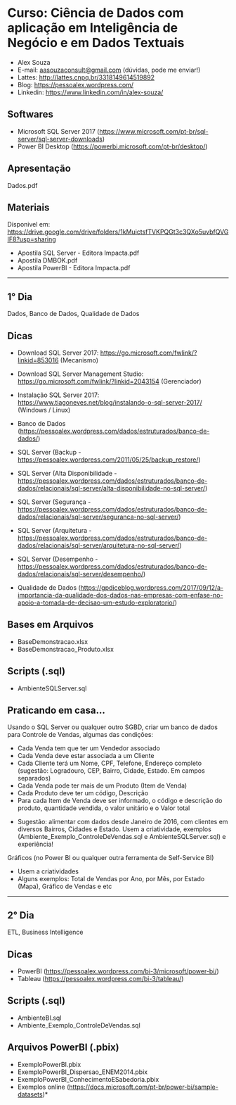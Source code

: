 # Curso: Ciência de Dados com aplicação em Inteligência de Negócio e em Dados Textuais
- Alex Souza
- E-mail: aasouzaconsult@gmail.com (dúvidas, pode me enviar!)
- Lattes: http://lattes.cnpq.br/3318149614519892
- Blog: https://pessoalex.wordpress.com/
- Linkedin: https://www.linkedin.com/in/alex-souza/

Softwares
---------
- Microsoft SQL Server 2017 (https://www.microsoft.com/pt-br/sql-server/sql-server-downloads)
- Power BI Desktop (https://powerbi.microsoft.com/pt-br/desktop/)

Apresentação
------------
Dados.pdf

Materiais
------------
Dísponivel em: https://drive.google.com/drive/folders/1kMuictsfTVKPQGt3c3QXo5uvbfQVGIF8?usp=sharing

- Apostila SQL Server - Editora Impacta.pdf
- Apostila DMBOK.pdf
- Apostila PowerBI - Editora Impacta.pdf

--------------------------------------------------------------------------------------------------
1° Dia
-----------
Dados, Banco de Dados, Qualidade de Dados

Dicas
-----
- Download SQL Server 2017: https://go.microsoft.com/fwlink/?linkid=853016 (Mecanismo)
- Download SQL Server Management Studio: https://go.microsoft.com/fwlink/?linkid=2043154 (Gerenciador)
- Instalação SQL Server 2017: https://www.tiagoneves.net/blog/instalando-o-sql-server-2017/ (Windows / Linux)

- Banco de Dados (https://pessoalex.wordpress.com/dados/estruturados/banco-de-dados/)
- SQL Server (Backup - https://pessoalex.wordpress.com/2011/05/25/backup_restore/)
- SQL Server (Alta Disponibilidade - https://pessoalex.wordpress.com/dados/estruturados/banco-de-dados/relacionais/sql-server/alta-disponibilidade-no-sql-server/)
- SQL Server (Segurança - https://pessoalex.wordpress.com/dados/estruturados/banco-de-dados/relacionais/sql-server/seguranca-no-sql-server/)
- SQL Server (Arquitetura - https://pessoalex.wordpress.com/dados/estruturados/banco-de-dados/relacionais/sql-server/arquitetura-no-sql-server/)
- SQL Server (Desempenho - https://pessoalex.wordpress.com/dados/estruturados/banco-de-dados/relacionais/sql-server/desempenho/)
- Qualidade de Dados (https://gpdiceblog.wordpress.com/2017/09/12/a-importancia-da-qualidade-dos-dados-nas-empresas-com-enfase-no-apoio-a-tomada-de-decisao-um-estudo-exploratorio/)

Bases em Arquivos
-------------
- BaseDemonstracao.xlsx
- BaseDemonstracao_Produto.xlsx

Scripts (.sql)
-------------
- AmbienteSQLServer.sql

Praticando em casa...
-------------
Usando o SQL Server ou qualquer outro SGBD, criar um banco de dados para Controle de Vendas, algumas das condições:
- Cada Venda tem que ter um Vendedor associado
- Cada Venda deve estar associada a um Cliente
- Cada Cliente terá um Nome, CPF, Telefone, Endereço completo (sugestão: Logradouro, CEP, Bairro, Cidade, Estado. Em campos separados)
- Cada Venda pode ter mais de um Produto (Item de Venda)
- Cada Produto deve ter um código, Descrição
- Para cada Item de Venda deve ser informado, o código e descrição do produto, quantidade vendida, o valor unitário e o Valor total

* Sugestão: alimentar com dados desde Janeiro de 2016, com clientes em diversos Bairros, Cidades e Estado. Usem a criatividade, exemplos (Ambiente_Exemplo_ControleDeVendas.sql e AmbienteSQLServer.sql) e experiência!

Gráficos (no Power BI ou qualquer outra ferramenta de Self-Service BI)
- Usem a criatividades
- Alguns exemplos: Total de Vendas por Ano, por Mês, por Estado (Mapa), Gráfico de Vendas e etc

--------------------------------------------------------------------------------------------------
2° Dia
-----------
ETL, Business Intelligence

Dicas
-----
- PowerBI (https://pessoalex.wordpress.com/bi-3/microsoft/power-bi/)
- Tableau (https://pessoalex.wordpress.com/bi-3/tableau/)

Scripts (.sql)
-------------
- AmbienteBI.sql
- Ambiente_Exemplo_ControleDeVendas.sql

Arquivos PowerBI (.pbix)
-------------
- ExemploPowerBI.pbix
- ExemploPowerBI_Dispersao_ENEM2014.pbix
- ExemploPowerBI_ConhecimentoESabedoria.pbix
- Exemplos online (https://docs.microsoft.com/pt-br/power-bi/sample-datasets)*
